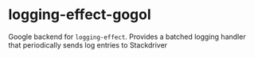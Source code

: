 # logging-effect-gogol

Google backend for `logging-effect`. Provides a batched logging handler that periodically sends log entries to Stackdriver
